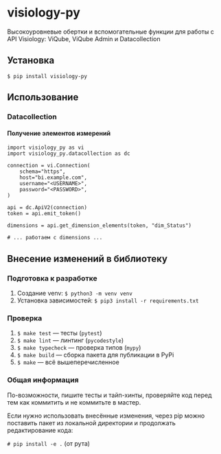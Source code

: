 # visiology-py

Высокоуровневые обертки и вспомогательные функции для работы с API Visiology: ViQube, ViQube Admin и Datacollection

## Установка

`$ pip install visiology-py`

## Использование

### Datacollection

#### Получение элементов измерений

```
import visiology_py as vi
import visiology_py.datacollection as dc

connection = vi.Connection(
    schema="https",
    host="bi.example.com",
    username="<USERNAME>",
    password="<PASSWORD>",
)

api = dc.ApiV2(connection)
token = api.emit_token()

dimensions = api.get_dimension_elements(token, "dim_Status")

# ... работаем с dimensions ...
```

## Внесение изменений в библиотеку

### Подготовка к разработке

1. Создание venv: `$ python3 -m venv venv`
1. Установка зависимостей: `$ pip3 install -r requirements.txt`

### Проверка

1. `$ make test` — тесты (`pytest`)
1. `$ make lint` — линтинг (`pycodestyle`)
1. `$ make typecheck` — проверка типов (`mypy`)
1. `$ make build` — сборка пакета для публикации в PyPi
1. `$ make` — всё вышеперечисленное

### Общая информация

По-возможности, пишите тесты и тайп-хинты, проверяйте код перед тем как коммитить и не коммитьте в мастер.

Если нужно использовать внесённые изменения, через pip можно поставить пакет из локальной директории и продолжать редактирование кода:

`# pip install -e .` (от рута)